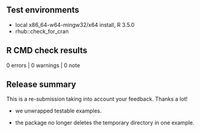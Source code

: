 ## Test environments
* local x86_64-w64-mingw32/x64 install, R 3.5.0
* rhub::check_for_cran

## R CMD check results

0 errors | 0 warnings | 0 note

## Release summary

This is a re-submission taking into account your feedback. Thanks a lot!

* we unwrapped testable examples.

* the package no longer deletes the temporary directory in one example.
